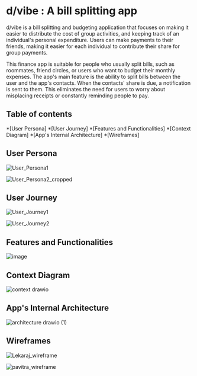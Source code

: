 # d/vibe : A bill splitting app

d/vibe is a bill splitting and budgeting application that focuses on making it easier to distribute the cost of group activities, and keeping track of an individual's personal expenditure. Users can make payments to their friends, making it easier for each individual to contribute their share for group payments.

This finance app is suitable for people who usually split bills, such as roommates, friend circles, or users who want to budget their monthly expenses. The app's main feature is the ability to split bills between the user and the app's contacts. When the contacts' share is due, a notification is sent to them. This eliminates the need for users to worry about misplacing receipts or constantly reminding people to pay.

## Table of contents
*[User Persona]
*[User Journey]
*[Features and Functionalities]
*[Context Diagram]
*[App's Internal Architecture]
*[Wireframes]

## User Persona

![User_Persona1](https://user-images.githubusercontent.com/92681996/210582619-ed462e84-0bc7-468b-a566-bf569117305d.png)

![User_Persona2_cropped](https://user-images.githubusercontent.com/92681996/210582685-32e8a7fe-7889-42c1-a7c0-67c1a7889ba2.jpeg)

## User Journey 

![User_Journey1](https://user-images.githubusercontent.com/92681996/210583072-70039793-3bb9-4c66-8240-c9fe2b9d8df9.jpg)

![User_Journey2](https://user-images.githubusercontent.com/92681996/210583105-960e31ed-b015-4344-9e3f-e12c879dc9d8.jpeg)

## Features and Functionalities 

![image](https://user-images.githubusercontent.com/92681996/210582912-32569459-3feb-4734-bb82-7acba798c535.png)

## Context Diagram 

![context drawio](https://user-images.githubusercontent.com/92681996/210583829-03b87958-3fe1-410e-8b77-6eddc594a2da.png)

## App's Internal Architecture 

![architecture drawio (1)](https://user-images.githubusercontent.com/92681996/210583986-ea1c0cb8-9929-4011-8b3a-13bd709c5ed2.png)

## Wireframes

![Lekaraj_wireframe](https://user-images.githubusercontent.com/92681996/210583579-eb8f23c4-e6d5-4b46-a8ed-65551c507132.png)

![pavitra_wireframe](https://user-images.githubusercontent.com/92681996/210583631-644fa2a6-3592-44a7-8718-2458c68b04fb.png)
